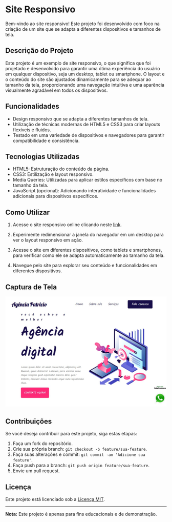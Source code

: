 # Site Responsivo

Bem-vindo ao site responsivo! Este projeto foi desenvolvido com foco na criação de um site que se adapta a diferentes dispositivos e tamanhos de tela.

## Descrição do Projeto

Este projeto é um exemplo de site responsivo, o que significa que foi projetado e desenvolvido para garantir uma ótima experiência do usuário em qualquer dispositivo, seja um desktop, tablet ou smartphone. O layout e o conteúdo do site são ajustados dinamicamente para se adequar ao tamanho da tela, proporcionando uma navegação intuitiva e uma aparência visualmente agradável em todos os dispositivos.

## Funcionalidades

- Design responsivo que se adapta a diferentes tamanhos de tela.
- Utilização de técnicas modernas de HTML5 e CSS3 para criar layouts flexíveis e fluidos.
- Testado em uma variedade de dispositivos e navegadores para garantir compatibilidade e consistência.

## Tecnologias Utilizadas

- HTML5: Estruturação do conteúdo da página.
- CSS3: Estilização e layout responsivo.
- Media Queries: Utilizadas para aplicar estilos específicos com base no tamanho da tela.
- JavaScript (opcional): Adicionando interatividade e funcionalidades adicionais para dispositivos específicos.

## Como Utilizar

1. Acesse o site responsivo online clicando neste [link](https://seu-usuario.github.io/site-responsivo/).

2. Experimente redimensionar a janela do navegador em um desktop para ver o layout responsivo em ação.

3. Acesse o site em diferentes dispositivos, como tablets e smartphones, para verificar como ele se adapta automaticamente ao tamanho da tela.

4. Navegue pelo site para explorar seu conteúdo e funcionalidades em diferentes dispositivos.

## Captura de Tela

![Captura de Tela do Site Responsivo](img/imagemm.png)

## Contribuições

Se você deseja contribuir para este projeto, siga estas etapas:

1. Faça um fork do repositório.
2. Crie sua própria branch: `git checkout -b feature/sua-feature`.
3. Faça suas alterações e commit: `git commit -am 'Adicione sua feature'`.
4. Faça push para a branch: `git push origin feature/sua-feature`.
5. Envie um pull request.

## Licença

Este projeto está licenciado sob a [Licença MIT](LICENSE).

---

**Nota:** Este projeto é apenas para fins educacionais e de demonstração.
